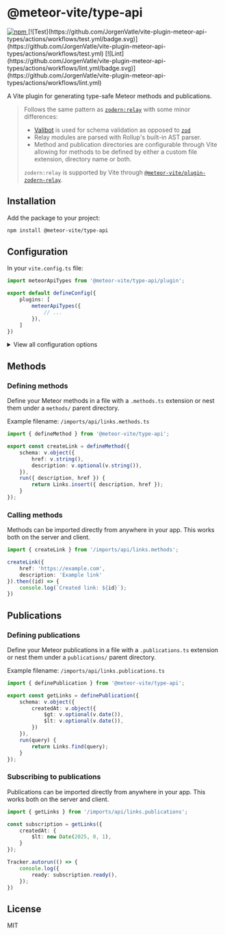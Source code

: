 # @meteor-vite/type-api
<p>
    <a href="https://npmjs.com/package/@meteor-vite/type-api">
        <img alt="npm" src="https://img.shields.io/npm/v/@meteor-vite/type-api?style=flat-square">
   </a>
    [![Test](https://github.com/JorgenVatle/vite-plugin-meteor-api-types/actions/workflows/test.yml/badge.svg)](https://github.com/JorgenVatle/vite-plugin-meteor-api-types/actions/workflows/test.yml)
    [![Lint](https://github.com/JorgenVatle/vite-plugin-meteor-api-types/actions/workflows/lint.yml/badge.svg)](https://github.com/JorgenVatle/vite-plugin-meteor-api-types/actions/workflows/lint.yml)
</p>

A Vite plugin for generating type-safe Meteor methods and publications.

> Follows the same pattern as [`zodern:relay`](https://github.com/zodern/meteor-relay) with some minor differences: 
> - [Valibot](https://valibot.dev/) is used for schema validation as opposed to [`zod`](https://zod.dev/)
> - Relay modules are parsed with Rollup's built-in AST parser.
> - Method and publication directories are configurable through Vite allowing for methods to be defined by either a custom file extension, directory name or both.
> 
> `zodern:relay` is supported by Vite through [`@meteor-vite/plugin-zodern-relay`](https://github.com/JorgenVatle/meteor-vite/tree/release/npm-packages/%40meteor-vite/plugin-zodern-relay).

 
## Installation

Add the package to your project:
```bash
npm install @meteor-vite/type-api
```

## Configuration
In your `vite.config.ts` file:
```typescript
import meteorApiTypes from '@meteor-vite/type-api/plugin';

export default defineConfig({
    plugins: [
        meteorApiTypes({
            // ...
        }),
    ]
})
```

<details>
<summary>View all configuration options</summary>

```typescript
meteorApiTypes({
    /**
     * Treats the provided directory names as Meteor methods/publications.
     * Publications and methods can share the same directory or file extension 
     * if you want to manage both in the same file.
     * @optional
     */
    dirname: {
        /**
         * Parent directory for Meteor methods.
         *
         * All files within directories matching this name will be treated as
         * Meteor methods regardless of their file extension.
         *
         * @default methods
         */
        methods: string;
        
        /**
         * Parent directory for Meteor publications.
         *
         * All files within directories matching this name will be treated as
         * Meteor publications regardless of their file extension.
         *
         * @default publications
         */
        publications: string;
    },
    
    /**
     * Treats the provided file extensions as Meteor methods/publications.
     * @optional
     */
    fileExtension: {
        /**
         * File extension for Meteor methods.
         *
         * This can be used as an alternative to nesting methods under a
         * methods directory.
         *
         * @default .methods.ts
         */
        methods: string;
        
        /**
         * File extension for Meteor publications.
         *
         * This can be used as an alternative to nesting publications under a
         * publications directory.
         *
         * @default .publications.ts
         */
        publications: string;
    },
})
```

</details>

## Methods

### Defining methods
Define your Meteor methods in a file with a `.methods.ts` extension or nest them under a `methods/` parent directory.

Example filename: `/imports/api/links.methods.ts`
```typescript
import { defineMethod } from '@meteor-vite/type-api';

export const createLink = defineMethod({
    schema: v.object({
        href: v.string(),
        description: v.optional(v.string()),
    }),
    run({ description, href }) {
        return Links.insert({ description, href });
    }
});
```

### Calling methods
Methods can be imported directly from anywhere in your app. This works both on the server and client.

```typescript
import { createLink } from '/imports/api/links.methods';

createLink({
    href: 'https://example.com',
    description: 'Example link'
}).then((id) => {
    console.log(`Created link: ${id}`);
})
```

## Publications

### Defining publications
Define your Meteor publications in a file with a `.publications.ts` extension or nest them under a `publications/` parent directory.

Example filename: `/imports/api/links.publications.ts`
```typescript
import { definePublication } from '@meteor-vite/type-api';

export const getLinks = definePublication({
    schema: v.object({
        createdAt: v.object({
            $gt: v.optional(v.date()),
            $lt: v.optional(v.date()),
        })
    }),
    run(query) {
        return Links.find(query);
    }
});
```

### Subscribing to publications
Publications can be imported directly from anywhere in your app. This works both on the server and client.

```typescript
import { getLinks } from '/imports/api/links.publications';

const subscription = getLinks({
    createdAt: {
        $lt: new Date(2025, 0, 1),
    }
});

Tracker.autorun(() => {
    console.log({
        ready: subscription.ready(),
    });
})
```

## License
MIT